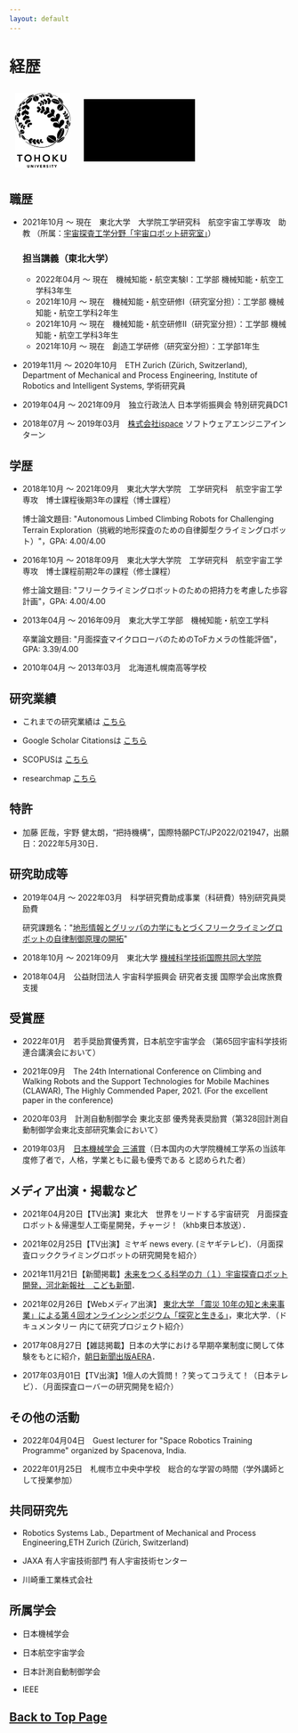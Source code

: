 ```yaml
---
layout: default
---
```


# 経歴

<!-- <img src="assets/img/srl.png" width="120"> -->
<img src="assets/img/Toh_E_L_P_K.gif" width="100" alt="Tohoku Univ logo" border="0" align="center" hspace="10" vspace="10">
<img src="assets/img/srl.gif" width="200" alt="SRL motion logo" border="0" align="center" hspace="10" vspace="10">

## 職歴
* 2021年10月 ～ 現在　東北大学　大学院工学研究科　航空宇宙工学専攻　助教 （所属：[宇宙探査工学分野「宇宙ロボット研究室」](http://www.astro.mech.tohoku.ac.jp/index.html)）

  ### 担当講義（東北大学）
  - 2022年04月 ～ 現在　機械知能・航空実験Ⅰ：工学部 機械知能・航空工学科3年生
  - 2021年10月 ～ 現在　機械知能・航空研修Ⅰ（研究室分担）：工学部 機械知能・航空工学科2年生
  - 2021年10月 ～ 現在　機械知能・航空研修Ⅱ（研究室分担）：工学部 機械知能・航空工学科3年生
  - 2021年10月 ～ 現在　創造工学研修（研究室分担）：工学部1年生


* 2019年11月 ～ 2020年10月　ETH Zurich (Zürich, Switzerland), Department of Mechanical and Process Engineering, Institute of Robotics and Intelligent Systems, 学術研究員

* 2019年04月 ～ 2021年09月　独立行政法人 日本学術振興会 特別研究員DC1

* 2018年07月 ～ 2019年03月　[株式会社ispace](https://ispace-inc.com/jpn/) ソフトウェアエンジニアインターン

## 学歴
* 2018年10月 ～ 2021年09月　東北大学大学院　工学研究科　航空宇宙工学専攻　博士課程後期3年の課程（博士課程）
  
  博士論文題目: "Autonomous Limbed Climbing Robots for Challenging Terrain Exploration（挑戦的地形探査のための自律脚型クライミングロボット）"，GPA: 4.00/4.00

* 2016年10月 ～ 2018年09月　東北大学大学院　工学研究科　航空宇宙工学専攻　博士課程前期2年の課程（修士課程）
  
  修士論文題目: "フリークライミングロボットのための把持力を考慮した歩容計画"，GPA: 4.00/4.00

* 2013年04月 ～ 2016年09月　東北大学工学部　機械知能・航空工学科

  卒業論文題目: "月面探査マイクロローバのためのToFカメラの性能評価"，GPA: 3.39/4.00

* 2010年04月 ～ 2013年03月　北海道札幌南高等学校

## 研究業績

* これまでの研究業績は [こちら](pub_j.html)

* Google Scholar Citationsは [こちら](https://scholar.google.com/citations?view_op=list_works&hl=ja&user=kiw1NAUAAAAJ)

* SCOPUSは [こちら](https://www.scopus.com/authid/detail.uri?authorId=57208746798)

* researchmap [こちら](https://researchmap.jp/unoken)

## 特許

* 加藤 匠哉，宇野 健太朗，“把持機構”，国際特願PCT/JP2022/021947，出願日：2022年5月30日．

## 研究助成等

* 2019年04月 ～ 2022年03月　科学研究費助成事業（科研費）特別研究員奨励費
  
  研究課題名："[地形情報とグリッパの力学にもとづくフリークライミングロボットの自律制御原理の開拓](https://kaken.nii.ac.jp/grant/KAKENHI-PROJECT-19J20685/)"

* 2018年10月 ～ 2021年09月　東北大学 [機械科学技術国際共同大学院](http://www.spss.or.jp/support/ryohi.html)

* 2018年04月　公益財団法人 宇宙科学振興会 研究者支援 国際学会出席旅費支援

## 受賞歴

* 2022年01月　若手奨励賞優秀賞，日本航空宇宙学会 （第65回宇宙科学技術連合講演会において）

* 2021年09月　The 24th International Conference on Climbing and Walking Robots and the Support Technologies for Mobile Machines (CLAWAR), The Highly Commended Paper, 2021. (For the excellent paper in the conference) 

* 2020年03月　計測自動制御学会 東北支部 優秀発表奨励賞（第328回計測自動制御学会東北支部研究集会において）

* 2019年03月　[日本機械学会 三浦賞](https://www.jsme.or.jp/event_project/award/miura-award)（日本国内の大学院機械工学系の当該年度修了者で，人格，学業ともに最も優秀である と認められた者）

## メディア出演・掲載など

* 2021年04月20日【TV出演】東北大　世界をリードする宇宙研究　月面探査ロボット＆帰還型人工衛星開発，チャージ！（khb東日本放送）．

* 2021年02月25日【TV出演】ミヤギ news every. (ミヤギテレビ)．（月面探査ロッククライミングロボットの研究開発を紹介）

* 2021年11月21日【新聞掲載】[未来をつくる科学の力（１）宇宙探査ロボット開発，河北新報社　こども新聞](https://kahoku.news/articles/20211122khn000012.html)．

* 2021年02月26日【Webメディア出演】 [東北大学 「震災 10年の知と未来事業」による第４回オンラインシンポジウム「探究と生きる」](https://www.youtube.com/watch?v=aUklRM_V4x8)，東北大学．（ドキュメンタリー 内にて研究プロジェクト紹介）

* 2017年08月27日【雑誌掲載】日本の大学における早期卒業制度に関して体験をもとに紹介，[朝日新聞出版AERA](https://dot.asahi.com/aera/2017082400063.html?page=1)．

* 2017年03月01日【TV出演】1億人の大質問！？笑ってコラえて！（日本テレビ）．（月面探査ローバーの研究開発を紹介）


## その他の活動

* 2022年04月04日　Guest lecturer for "Space Robotics Training Programme" organized by Spacenova, India.

* 2022年01月25日　札幌市立中央中学校　総合的な学習の時間（学外講師として授業参加）


## 共同研究先

* Robotics Systems Lab., Department of Mechanical and Process Engineering,ETH Zurich (Zürich, Switzerland)

* JAXA 有人宇宙技術部門 有人宇宙技術センター

* 川崎重工業株式会社

## 所属学会

* 日本機械学会

* 日本航空宇宙学会

* 日本計測自動制御学会

* IEEE

## [Back to Top Page](./)
